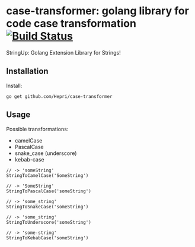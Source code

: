 # case-transformer: golang library for code case transformation [![Build Status](https://travis-ci.org/Hepri/case-transformer.png?branch=master)](https://travis-ci.org/Hepri/case-transformer)

StringUp: Golang Extension Library for Strings!

## Installation

Install:

    go get github.com/Hepri/case-transformer

## Usage

Possible transformations:
- camelCase
- PascalCase
- snake_case (underscore)
- kebab-case

```
// -> 'someString'
StringToCamelCase('SomeString')

// -> 'SomeString'
StringToPascalCase('someString')

// -> 'some_string'
StringToSnakeCase('someString')

// -> 'some_string'
StringToUnderscore('someString')

// -> 'some-string'
StringToKebabCase('someString')
```
